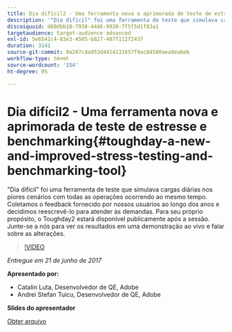 ```yaml
---
title: Dia difícil2 - Uma ferramenta nova e aprimorada de teste de estresse e benchmarking
description: '"Dia difícil" foi uma ferramenta de teste que simulava cargas diárias nos piores cenários com todas as operações ocorrendo ao mesmo tempo. Coletamos o feedback fornecido por nossos usuários ao longo dos anos e decidimos reescrevê-lo para atender às demandas.'
discoiquuid: d60dbb18-7938-4446-9928-7f5f5d1f83a1
targetaudience: target-audience advanced
exl-id: 5e6541c4-83e3-4505-b827-407f112f2437
duration: 3141
source-git-commit: 9a297cda953d4414131657f9ac84580aea0eabeb
workflow-type: tm+mt
source-wordcount: '154'
ht-degree: 0%

---
```


# Dia difícil2 - Uma ferramenta nova e aprimorada de teste de estresse e benchmarking{#toughday-a-new-and-improved-stress-testing-and-benchmarking-tool}

&quot;Dia difícil&quot; foi uma ferramenta de teste que simulava cargas diárias nos piores cenários com todas as operações ocorrendo ao mesmo tempo. Coletamos o feedback fornecido por nossos usuários ao longo dos anos e decidimos reescrevê-lo para atender às demandas. Para seu próprio propósito, o Toughday2 estará disponível publicamente após a sessão. Junte-se a nós para ver os resultados em uma demonstração ao vivo e falar sobre as alterações.

>[!VIDEO](https://video.tv.adobe.com/v/18935/?quality=9)

*Entregue em 21 de junho de 2017*

**Apresentado por:**

* Catalin Luta, Desenvolvedor de QE, Adobe
* Andrei Stefan Tuicu, Desenvolvedor de QE, Adobe

**Slides do apresentador**

[Obter arquivo](assets/aem-gems-toughday2.pdf)
<!--
[Get back to the Overview](https://helpx.adobe.com/experience-manager/kt/eseminars/gems/aem-index.html)
-->
